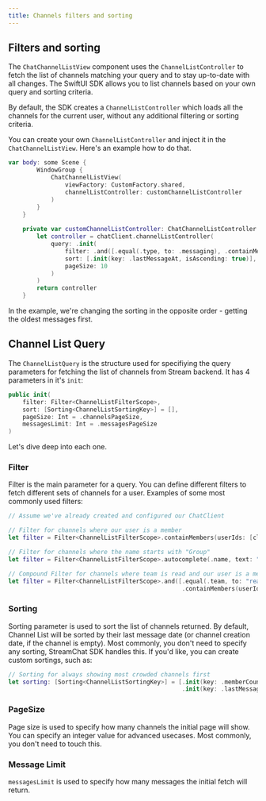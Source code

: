 ```yaml
---
title: Channels filters and sorting
---
```


## Filters and sorting

The `ChatChannelListView` component uses the `ChannelListController` to fetch the list of channels matching your query and to stay up-to-date with all changes. The SwiftUI SDK allows you to list channels based on your own query and sorting criteria.

By default, the SDK creates a `ChannelListController` which loads all the channels for the current user, without any additional filtering or sorting criteria.

You can create your own `ChannelListController` and inject it in the `ChatChannelListView`. Here's an example how to do that.

```swift
var body: some Scene {
        WindowGroup {
            ChatChannelListView(
                viewFactory: CustomFactory.shared,
                channelListController: customChannelListController
            )
        }
    }
    
    private var customChannelListController: ChatChannelListController {
        let controller = chatClient.channelListController(
            query: .init(
                filter: .and([.equal(.type, to: .messaging), .containMembers(userIds: [chatClient.currentUserId!])]),
                sort: [.init(key: .lastMessageAt, isAscending: true)],
                pageSize: 10
            )
        )
        return controller
    }
```

In the example, we're changing the sorting in the opposite order - getting the oldest messages first.

## Channel List Query

The `ChannelListQuery` is the structure used for specifiying the query parameters for fetching the list of channels from Stream backend.
It has 4 parameters in it's `init`:

```swift
public init(
    filter: Filter<ChannelListFilterScope>,
    sort: [Sorting<ChannelListSortingKey>] = [],
    pageSize: Int = .channelsPageSize,
    messagesLimit: Int = .messagesPageSize
)
```

Let's dive deep into each one.

### Filter

Filter is the main parameter for a query. You can define different filters to fetch different sets of channels for a user.
Examples of some most commonly used filters:
```swift
// Assume we've already created and configured our ChatClient

// Filter for channels where our user is a member
let filter = Filter<ChannelListFilterScope>.containMembers(userIds: [client.currentUserId!])

// Filter for channels where the name starts with "Group"
let filter = Filter<ChannelListFilterScope>.autocomplete(.name, text: "Group")

// Compound Filter for channels where team is read and our user is a member
let filter = Filter<ChannelListFilterScope>.and([.equal(.team, to: "read"),
                                                 .containMembers(userIds: [client.currentUserId!])])
```

### Sorting

Sorting parameter is used to sort the list of channels returned. By default, Channel List will be sorted by their last message date (or channel creation date, if the channel is empty).
Most commonly, you don't need to specify any sorting, StreamChat SDK handles this. If you'd like, you can create custom sortings, such as:
```swift
// Sorting for always showing most crowded channels first
let sorting: [Sorting<ChannelListSortingKey>] = [.init(key: .memberCount, isAscending: true),
                                                 .init(key: .lastMessageAt, isAscending: true)]
```

### PageSize

Page size is used to specify how many channels the initial page will show. You can specify an integer value for advanced usecases. Most commonly, you don't need to touch this.

### Message Limit

`messagesLimit` is used to specify how many messages the initial fetch will return.
